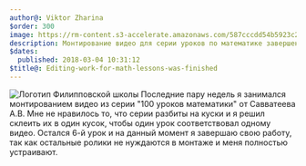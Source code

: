 ```yaml
---
author@: Viktor Zharina
$order: 300
image: https://rm-content.s3-accelerate.amazonaws.com/587cccdd54b5923c25005ee1/832831/upload-4a6a7240-cba2-11e7-b4f1-b757e3965c9d.jpg
description: Монтирование видео для серии уроков по математике завершено
$dates:
  published: 2018-03-04 10:31:12
$title@: Editing-work-for-math-lessons-was-finished
---
```

<img src="https://rm-content.s3-accelerate.amazonaws.com/587cccdd54b5923c25005ee1/832831/upload-4a6a7240-cba2-11e7-b4f1-b757e3965c9d.jpg" alt="Логотип Филипповской школы">
Последние пару недель я занимался монтированием видео из серии "100 уроков математики" от 
Савватеева А.В. Мне не нравилось то, что серии разбиты на куски и я решил склеить их в один кусок, 
чтобы один урок соответствовал одному видео. Остался 6-й урок и на данный момент я завершаю свою работу, так как остальные ролики не нуждаются в монтаже и меня полностью устраивают.
